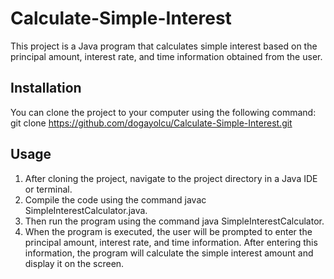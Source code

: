 # Calculate-Simple-Interest
This project is a Java program that calculates simple interest based on the principal amount, interest rate, and time information obtained from the user.

## Installation
You can clone the project to your computer using the following command:
git clone https://github.com/dogayolcu/Calculate-Simple-Interest.git


## Usage
1. After cloning the project, navigate to the project directory in a Java IDE or terminal.
2. Compile the code using the command javac SimpleInterestCalculator.java.
3. Then run the program using the command java SimpleInterestCalculator.
4. When the program is executed, the user will be prompted to enter the principal amount, interest rate, and time information. After entering this information, the program will calculate the simple interest amount and display it on the screen.






